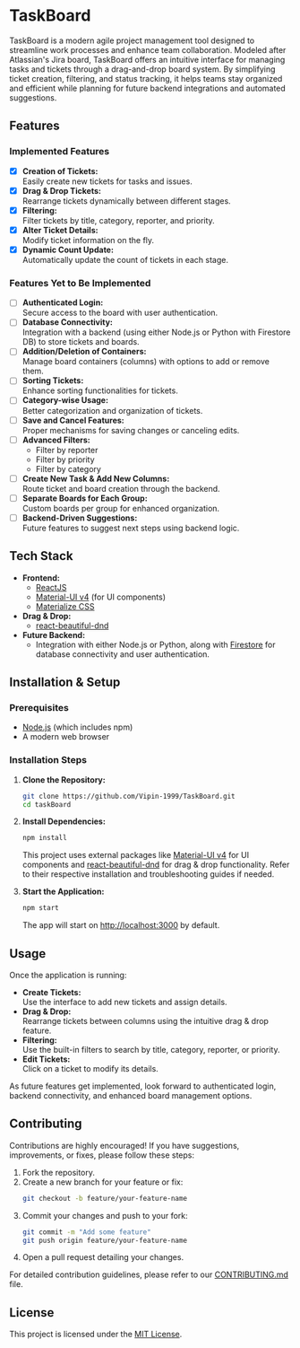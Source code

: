 # TaskBoard

TaskBoard is a modern agile project management tool designed to streamline work processes and enhance team collaboration. Modeled after Atlassian's Jira board, TaskBoard offers an intuitive interface for managing tasks and tickets through a drag-and-drop board system. By simplifying ticket creation, filtering, and status tracking, it helps teams stay organized and efficient while planning for future backend integrations and automated suggestions.

## Features

### Implemented Features

- [x] **Creation of Tickets:**  
  Easily create new tickets for tasks and issues.
- [x] **Drag & Drop Tickets:**  
  Rearrange tickets dynamically between different stages.
- [x] **Filtering:**  
  Filter tickets by title, category, reporter, and priority.
- [x] **Alter Ticket Details:**  
  Modify ticket information on the fly.
- [x] **Dynamic Count Update:**  
  Automatically update the count of tickets in each stage.

### Features Yet to Be Implemented

- [ ] **Authenticated Login:**  
  Secure access to the board with user authentication.
- [ ] **Database Connectivity:**  
  Integration with a backend (using either Node.js or Python with Firestore DB) to store tickets and boards.
- [ ] **Addition/Deletion of Containers:**  
  Manage board containers (columns) with options to add or remove them.
- [ ] **Sorting Tickets:**  
  Enhance sorting functionalities for tickets.
- [ ] **Category-wise Usage:**  
  Better categorization and organization of tickets.
- [ ] **Save and Cancel Features:**  
  Proper mechanisms for saving changes or canceling edits.
- [ ] **Advanced Filters:**  
  - Filter by reporter  
  - Filter by priority  
  - Filter by category
- [ ] **Create New Task & Add New Columns:**  
  Route ticket and board creation through the backend.
- [ ] **Separate Boards for Each Group:**  
  Custom boards per group for enhanced organization.
- [ ] **Backend-Driven Suggestions:**  
  Future features to suggest next steps using backend logic.

## Tech Stack

- **Frontend:**  
  - [ReactJS](https://reactjs.org/)  
  - [Material-UI v4](https://v4.mui.com/) (for UI components)  
  - [Materialize CSS](https://materializecss.com/)
- **Drag & Drop:**  
  - [react-beautiful-dnd](https://github.com/atlassian/react-beautiful-dnd)
- **Future Backend:**  
  - Integration with either Node.js or Python, along with [Firestore](https://firebase.google.com/docs/firestore) for database connectivity and user authentication.

## Installation & Setup

### Prerequisites

- [Node.js](https://nodejs.org/en/download/) (which includes npm)
- A modern web browser

### Installation Steps

1. **Clone the Repository:**
   ```bash
   git clone https://github.com/Vipin-1999/TaskBoard.git
   cd taskBoard
   ```
2. **Install Dependencies:**
   ```bash
   npm install
   ```
   This project uses external packages like [Material-UI v4](https://v4.mui.com/getting-started/installation/) for UI components and [react-beautiful-dnd](https://github.com/atlassian/react-beautiful-dnd) for drag & drop functionality. Refer to their respective installation and troubleshooting guides if needed.

3. **Start the Application:**
   ```bash
   npm start
   ```
   The app will start on [http://localhost:3000](http://localhost:3000) by default.

## Usage

Once the application is running:

- **Create Tickets:**  
  Use the interface to add new tickets and assign details.
- **Drag & Drop:**  
  Rearrange tickets between columns using the intuitive drag & drop feature.
- **Filtering:**  
  Use the built-in filters to search by title, category, reporter, or priority.
- **Edit Tickets:**  
  Click on a ticket to modify its details.

As future features get implemented, look forward to authenticated login, backend connectivity, and enhanced board management options.

## Contributing

Contributions are highly encouraged! If you have suggestions, improvements, or fixes, please follow these steps:

1. Fork the repository.
2. Create a new branch for your feature or fix:
   ```bash
   git checkout -b feature/your-feature-name
   ```
3. Commit your changes and push to your fork:
   ```bash
   git commit -m "Add some feature"
   git push origin feature/your-feature-name
   ```
4. Open a pull request detailing your changes.

For detailed contribution guidelines, please refer to our [CONTRIBUTING.md](CONTRIBUTING.md) file.

## License

This project is licensed under the [MIT License](LICENSE).
